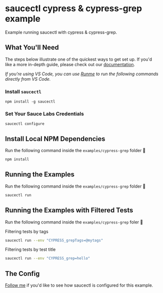 # saucectl cypress & cypress-grep example

Example running saucectl with cypress & cypress-grep.

## What You'll Need

The steps below illustrate one of the quickest ways to get set up. If you'd like a more in-depth guide, please check out
our [documentation](https://docs.saucelabs.com/dev/cli/saucectl/#installing-saucectl).

_If you're using VS Code, you can use [Runme](https://marketplace.visualstudio.com/items?itemName=stateful.runme) to run the following commands directly from VS Code._

### Install `saucectl`

```shell
npm install -g saucectl
```

### Set Your Sauce Labs Credentials

```shell
saucectl configure
```

## Install Local NPM Dependencies

Run the following command inside the `examples/cypress-grep` folder :rocket:

```bash
npm install
```

## Running the Examples

Run the following command inside the `examples/cypress-grep` folder :rocket:

```bash
saucectl run
```

## Running the Examples with Filtered Tests

Run the following command inside the `examples/cypress-grep` foler :rocket:

Filtering tests by tags
```bash
saucectl run --env "CYPRESS_grepTags=@mytags"
```

Filtering tests by test title
```bash
saucectl run --env "CYPRESS_grep=hello"
```

## The Config

[Follow me](.sauce/config.yml) if you'd like to see how saucectl is configured for this example.
